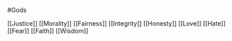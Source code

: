 
#Gods 

[[Justice]] 
[[Morality]] 
[[Fairness]] 
[[Integrity]]
[[Honesty]]
[[Love]]
[[Hate]]
[[Fear]]
[[Faith]]
[[Wisdom]]